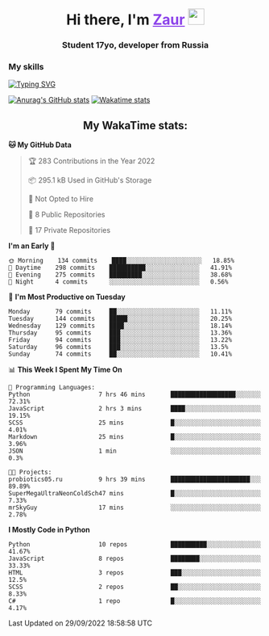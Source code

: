 <h1 align="center">
    Hi there, I'm 
    <a href="https://t.me/skyguy" target="_blank" style="color: #8C43EA">Zaur</a>
    <img src="https://github.com/blackcater/blackcater/raw/main/images/Hi.gif" height="32">
</h1>

<h3 align="center">
    Student 17yo, developer from Russia
</h3>  

### **My skills**
[![Typing SVG](https://readme-typing-svg.herokuapp.com?font=Oxanium&duration=3000&color=8C43EA&height=30&lines=Python:+FastAPI,+Flask;SQL:+PostgreSQL,+SQLite;Javascript:+React.js;HTML,+CSS+(SCSS))](https://git.io/typing-svg)

[![Anurag's GitHub stats](https://github-readme-stats.vercel.app/api?username=mrskyguy&hide_title=true&count_private=true&show_icons=true&title_color=8C43EA&icon_color=BE57EA&bg_color=30,191919,341b56&text_color=B1B1B1&border_radius=10&hide_border=true)](https://github.com/anuraghazra/github-readme-stats)
[![Wakatime stats](https://github-readme-stats.vercel.app/api/wakatime?username=skyguy&hide_title=true&show_icons=true&title_color=8C43EA&icon_color=BE57EA&bg_color=30,191919,341b56&text_color=B1B1B1&border_radius=10&hide_border=true)](https://github.com/anuraghazra/github-readme-stats)


<h2 align="center"> My WakaTime stats: </h2>

<!--START_SECTION:waka-->
**🐱 My GitHub Data** 

> 🏆 283 Contributions in the Year 2022
 > 
> 📦 295.1 kB Used in GitHub's Storage 
 > 
> 🚫 Not Opted to Hire
 > 
> 📜 8 Public Repositories 
 > 
> 🔑 17 Private Repositories  
 > 
**I'm an Early 🐤** 

```text
🌞 Morning    134 commits    ████░░░░░░░░░░░░░░░░░░░░░   18.85% 
🌆 Daytime    298 commits    ██████████░░░░░░░░░░░░░░░   41.91% 
🌃 Evening    275 commits    █████████░░░░░░░░░░░░░░░░   38.68% 
🌙 Night      4 commits      ░░░░░░░░░░░░░░░░░░░░░░░░░   0.56%

```
📅 **I'm Most Productive on Tuesday** 

```text
Monday       79 commits     ██░░░░░░░░░░░░░░░░░░░░░░░   11.11% 
Tuesday      144 commits    █████░░░░░░░░░░░░░░░░░░░░   20.25% 
Wednesday    129 commits    ████░░░░░░░░░░░░░░░░░░░░░   18.14% 
Thursday     95 commits     ███░░░░░░░░░░░░░░░░░░░░░░   13.36% 
Friday       94 commits     ███░░░░░░░░░░░░░░░░░░░░░░   13.22% 
Saturday     96 commits     ███░░░░░░░░░░░░░░░░░░░░░░   13.5% 
Sunday       74 commits     ██░░░░░░░░░░░░░░░░░░░░░░░   10.41%

```


📊 **This Week I Spent My Time On** 

```text
💬 Programming Languages: 
Python                   7 hrs 46 mins       ██████████████████░░░░░░░   72.31% 
JavaScript               2 hrs 3 mins        ████░░░░░░░░░░░░░░░░░░░░░   19.15% 
SCSS                     25 mins             █░░░░░░░░░░░░░░░░░░░░░░░░   4.01% 
Markdown                 25 mins             █░░░░░░░░░░░░░░░░░░░░░░░░   3.96% 
JSON                     1 min               ░░░░░░░░░░░░░░░░░░░░░░░░░   0.3%

🐱‍💻 Projects: 
probiotics05.ru          9 hrs 39 mins       ██████████████████████░░░   89.89% 
SuperMegaUltraNeonColdSch47 mins             █░░░░░░░░░░░░░░░░░░░░░░░░   7.33% 
mrSkyGuy                 17 mins             ░░░░░░░░░░░░░░░░░░░░░░░░░   2.78%

```

**I Mostly Code in Python** 

```text
Python                   10 repos            ██████████░░░░░░░░░░░░░░░   41.67% 
JavaScript               8 repos             ████████░░░░░░░░░░░░░░░░░   33.33% 
HTML                     3 repos             ███░░░░░░░░░░░░░░░░░░░░░░   12.5% 
SCSS                     2 repos             ██░░░░░░░░░░░░░░░░░░░░░░░   8.33% 
C#                       1 repo              █░░░░░░░░░░░░░░░░░░░░░░░░   4.17%

```



 Last Updated on 29/09/2022 18:58:58 UTC
<!--END_SECTION:waka-->
